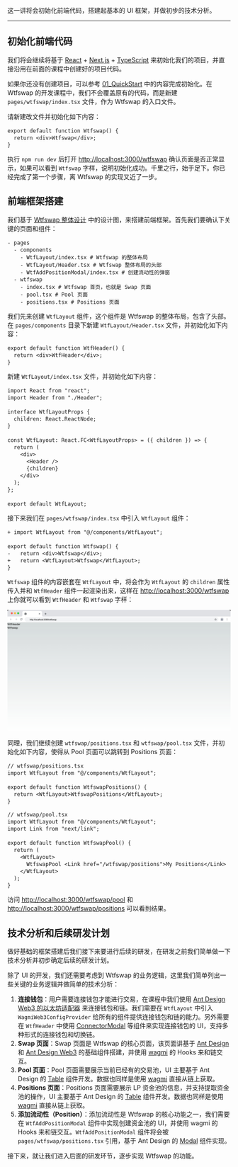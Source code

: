 这一讲将会初始化前端代码，搭建起基本的 UI 框架，并做初步的技术分析。

---

## 初始化前端代码

我们将会继续将基于 [React](https://react.dev/) + [Next.js](https://nextjs.org/) + [TypeScript](https://www.typescriptlang.org/) 来初始化我们的项目，并直接沿用在前面的课程中创建好的项目代码。

如果你还没有创建项目，可以参考 [01_QuickStart](../01_QuickStart/readme.md) 中的内容完成初始化。在 Wtfswap 的开发课程中，我们不会覆盖原有的代码，而是新建 `pages/wtfswap/index.tsx` 文件，作为 Wtfswap 的入口文件。

请新建改文件并初始化如下内容：

```tsx
export default function Wtfswap() {
  return <div>Wtfswap</div>;
}
```

执行 `npm run dev` 后打开 [http://localhost:3000/wtfswap](http://localhost:3000/wtfswap) 确认页面是否正常显示，如果可以看到 `Wtfswap` 字样，说明初始化成功。千里之行，始于足下。你已经完成了第一个步骤，离 Wtfswap 的实现又近了一步。

## 前端框架搭建

我们基于 [Wtfswap 整体设计](../P003_OverallDesign/readme.md) 中的设计图，来搭建前端框架。首先我们要确认下关键的页面和组件：

```
- pages
  - components
    - WtfLayout/index.tsx # Wtfswap 的整体布局
    - WtfLayout/Header.tsx # Wtfswap 整体布局的头部
    - WtfAddPositionModal/index.tsx # 创建流动性的弹窗
  - wtfswap
    - index.tsx # Wtfswap 首页，也就是 Swap 页面
    - pool.tsx # Pool 页面
    - positions.tsx # Positions 页面
```

我们先来创建 `WtfLayout` 组件，这个组件是 Wtfswap 的整体布局，包含了头部。在 `pages/components` 目录下新建 `WtfLayout/Header.tsx` 文件，并初始化如下内容：

```tsx
export default function WtfHeader() {
  return <div>WtfHeader</div>;
}
```

新建 `WtfLayout/index.tsx` 文件，并初始化如下内容：

```tsx
import React from "react";
import Header from "./Header";

interface WtfLayoutProps {
  children: React.ReactNode;
}

const WtfLayout: React.FC<WtfLayoutProps> = ({ children }) => {
  return (
    <div>
      <Header />
      {children}
    </div>
  );
};

export default WtfLayout;
```

接下来我们在 `pages/wtfswap/index.tsx` 中引入 `WtfLayout` 组件：

```tsx
+ import WtfLayout from "@/components/WtfLayout";

export default function Wtfswap() {
-   return <div>Wtfswap</div>;
+   return <WtfLayout>Wtfswap</WtfLayout>;
}
```

`Wtfswap` 组件的内容嵌套在 `WtfLayout` 中，将会作为 `WtfLayout` 的 `children` 属性传入并和 `WtfHeader` 组件一起渲染出来，这样在 [http://localhost:3000/wtfswap](http://localhost:3000/wtfswap) 上你就可以看到 `WtfHeader` 和 `Wtfswap` 字样：

![initlayout](./img/initlayout.jpeg)

同理，我们继续创建 `wtfswap/positions.tsx` 和 `wtfswap/pool.tsx` 文件，并初始化如下内容，使得从 Pool 页面可以跳转到 Positions 页面：

```tsx
// wtfswap/positions.tsx
import WtfLayout from "@/components/WtfLayout";

export default function WtfswapPositions() {
  return <WtfLayout>WtfswapPositions</WtfLayout>;
}
```

```tsx
// wtfswap/pool.tsx
import WtfLayout from "@/components/WtfLayout";
import Link from "next/link";

export default function WtfswapPool() {
  return (
    <WtfLayout>
      WtfswapPool <Link href="/wtfswap/positions">My Positions</Link>
    </WtfLayout>
  );
}
```

访问 [http://localhost:3000/wtfswap/pool](http://localhost:3000/wtfswap/pool) 和 [http://localhost:3000/wtfswap/positions](http://localhost:3000/wtfswap/positions) 可以看到结果。

## 技术分析和后续研发计划

做好基础的框架搭建后我们接下来要进行后续的研发，在研发之前我们简单做一下技术分析并初步确定后续的研发计划。

除了 UI 的开发，我们还需要考虑到 Wtfswap 的业务逻辑，这里我们简单列出一些关键的业务逻辑并做简单的技术分析：

1. **连接钱包**：用户需要连接钱包才能进行交易，在课程中我们使用 [Ant Design Web3 的以太坊适配器](https://web3.ant.design/components/ethereum-cn) 来连接钱包和链。我们需要在 `WtfLayout` 中引入 `WagmiWeb3ConfigProvider` 给所有的组件提供连接钱包和链的能力。另外需要在 `WtfHeader` 中使用 [ConnectorModal](https://web3.ant.design/components/connect-modal-cn) 等组件来实现连接钱包的 UI，支持多种形式的连接钱包和切换链。
1. **Swap 页面**：Swap 页面是 Wtfswap 的核心页面，该页面讲基于 [Ant Design](https://ant.design/components/overview-cn/) 和 [Ant Design Web3](https://web3.ant.design/components/icons-cn) 的基础组件搭建，并使用 [wagmi](https://wagmi.sh/) 的 Hooks 来和链交互。
1. **Pool 页面**：Pool 页面需要展示当前已经有的交易池，UI 主要基于 Ant Design 的 [Table](https://ant.design/components/table-cn) 组件开发。数据也同样是使用 [wagmi](https://wagmi.sh/) 直接从链上获取。
1. **Positions 页面**：Positions 页面需要展示 LP 资金池的信息，并支持提取资金池的操作，UI 主要基于 Ant Design 的 [Table](https://ant.design/components/table-cn) 组件开发。数据也同样是使用 [wagmi](https://wagmi.sh/) 直接从链上获取。
1. **添加流动性（Position）**：添加流动性是 Wtfswap 的核心功能之一，我们需要在 `WtfAddPositionModal` 组件中实现创建资金池的 UI，并使用 wagmi 的 Hooks 来和链交互。`WtfAddPositionModal` 组件将会被 `pages/wtfswap/positions.tsx` 引用，基于 Ant Design 的 [Modal](https://ant.design/components/modal-cn) 组件实现。

接下来，就让我们进入后面的研发环节，逐步实现 Wtfswap 的功能。
